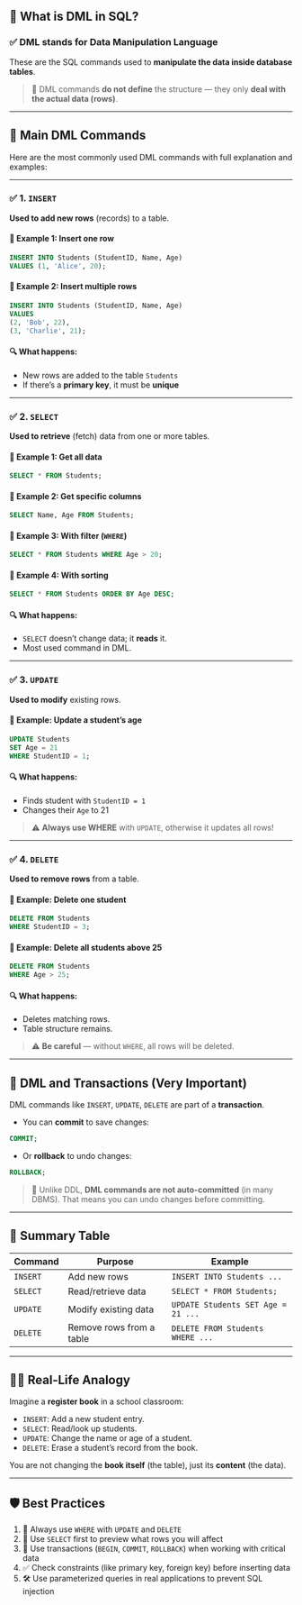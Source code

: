 ## 🔷 What is DML in SQL?

### ✅ DML stands for **Data Manipulation Language**

These are the SQL commands used to **manipulate the data inside database tables**.

> 📌 DML commands **do not define** the structure — they only **deal with the actual data (rows)**.

---

## 🧩 Main DML Commands

Here are the most commonly used DML commands with full explanation and examples:

---

### ✅ 1. `INSERT`

**Used to add new rows** (records) to a table.

#### 🧪 Example 1: Insert one row

```sql
INSERT INTO Students (StudentID, Name, Age)
VALUES (1, 'Alice', 20);
```

#### 🧪 Example 2: Insert multiple rows

```sql
INSERT INTO Students (StudentID, Name, Age)
VALUES 
(2, 'Bob', 22),
(3, 'Charlie', 21);
```

#### 🔍 What happens:

* New rows are added to the table `Students`
* If there’s a **primary key**, it must be **unique**

---

### ✅ 2. `SELECT`

**Used to retrieve** (fetch) data from one or more tables.

#### 🧪 Example 1: Get all data

```sql
SELECT * FROM Students;
```

#### 🧪 Example 2: Get specific columns

```sql
SELECT Name, Age FROM Students;
```

#### 🧪 Example 3: With filter (`WHERE`)

```sql
SELECT * FROM Students WHERE Age > 20;
```

#### 🧪 Example 4: With sorting

```sql
SELECT * FROM Students ORDER BY Age DESC;
```

#### 🔍 What happens:

* `SELECT` doesn’t change data; it **reads** it.
* Most used command in DML.

---

### ✅ 3. `UPDATE`

**Used to modify** existing rows.

#### 🧪 Example: Update a student’s age

```sql
UPDATE Students
SET Age = 21
WHERE StudentID = 1;
```

#### 🔍 What happens:

* Finds student with `StudentID = 1`
* Changes their `Age` to 21

> ⚠️ **Always use WHERE** with `UPDATE`, otherwise it updates all rows!

---

### ✅ 4. `DELETE`

**Used to remove rows** from a table.

#### 🧪 Example: Delete one student

```sql
DELETE FROM Students
WHERE StudentID = 3;
```

#### 🧪 Example: Delete all students above 25

```sql
DELETE FROM Students
WHERE Age > 25;
```

#### 🔍 What happens:

* Deletes matching rows.
* Table structure remains.

> ⚠️ **Be careful** — without `WHERE`, all rows will be deleted.

---

## 💾 DML and Transactions (Very Important)

DML commands like `INSERT`, `UPDATE`, `DELETE` are part of a **transaction**.

* You can **commit** to save changes:

```sql
COMMIT;
```

* Or **rollback** to undo changes:

```sql
ROLLBACK;
```

> 🚨 Unlike DDL, **DML commands are not auto-committed** (in many DBMS).
> That means you can undo changes before committing.

---

## 🧠 Summary Table

| Command  | Purpose                  | Example                            |
| -------- | ------------------------ | ---------------------------------- |
| `INSERT` | Add new rows             | `INSERT INTO Students ...`         |
| `SELECT` | Read/retrieve data       | `SELECT * FROM Students;`          |
| `UPDATE` | Modify existing data     | `UPDATE Students SET Age = 21 ...` |
| `DELETE` | Remove rows from a table | `DELETE FROM Students WHERE ...`   |

---

## 🧑‍🏫 Real-Life Analogy

Imagine a **register book** in a school classroom:

* `INSERT`: Add a new student entry.
* `SELECT`: Read/look up students.
* `UPDATE`: Change the name or age of a student.
* `DELETE`: Erase a student’s record from the book.

You are not changing the **book itself** (the table), just its **content** (the data).

---

## 🛡️ Best Practices

1. 🔐 Always use `WHERE` with `UPDATE` and `DELETE`
2. 📝 Use `SELECT` first to preview what rows you will affect
3. 💾 Use transactions (`BEGIN`, `COMMIT`, `ROLLBACK`) when working with critical data
4. ✅ Check constraints (like primary key, foreign key) before inserting data
5. 🛠 Use parameterized queries in real applications to prevent SQL injection
